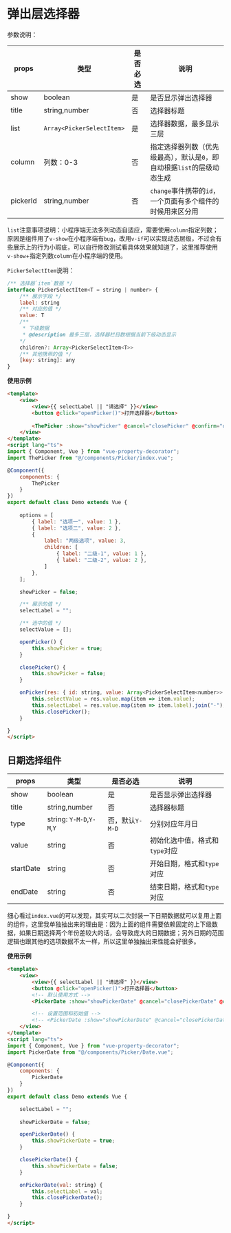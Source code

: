 # 弹出层选择器

参数说明：

| props |  类型 | 是否必选 | 说明 |
| --- | --- | --- | --- | 
| show | boolean | 是 | 是否显示弹出选择器 |
| title | string,number | 否 | 选择器标题 |
| list | `Array<PickerSelectItem>` | 是 | 选择器数据，最多显示三层 |
| column | 列数：0-3 | 否 | 指定选择器列数（优先级最高），默认是`0`，即自动根据`list`的层级动态生成 |
| pickerId | string,number | 否 | `change`事件携带的`id`，一个页面有多个组件的时候用来区分用 |

`list`注意事项说明：小程序端无法多列动态自适应，需要使用`column`指定列数；原因是组件用了`v-show`在小程序端有`bug`，改用`v-if`可以实现动态层级，不过会有些展示上的行为小瑕疵，可以自行修改测试看具体效果就知道了，这里推荐使用`v-show`+指定列数`column`在小程序端的使用。

`PickerSelectItem`说明：

```js
/** 选择器`item`数据 */
interface PickerSelectItem<T = string | number> {
    /** 展示字段 */
    label: string
    /** 对应的值 */
    value: T
    /**
     * 下级数据
     * @description 最多三层，选择器栏目数根据当前下级动态显示
    */
    children?: Array<PickerSelectItem<T>>
    /** 其他携带的值 */
    [key: string]: any
}
```

**使用示例**

```html
<template>
    <view>
        <view>{{ selectLabel || "请选择" }}</view>
        <button @click="openPicker()">打开选择器</button>
        
        <ThePicker :show="showPicker" @cancel="closePicker" @confirm="onPicker" :list="options" />
    </view>
</template>
<script lang="ts">
import { Component, Vue } from "vue-property-decorator";
import ThePicker from "@/components/Picker/index.vue";

@Component({
    components: {
        ThePicker
    }
})
export default class Demo extends Vue {
    
    options = [
        { label: "选项一", value: 1 },
        { label: "选项二", value: 2 },
        {
            label: "两级选项", value: 3,
            children: [
                { label: "二级-1", value: 1 },
                { label: "二级-2", value: 2 },
            ]
        },
    ];

    showPicker = false;

    /** 展示的值 */
    selectLabel = "";

    /** 选中的值 */
    selectValue = [];

    openPicker() {
        this.showPicker = true;
    }

    closePicker() {
        this.showPicker = false;
    }

    onPicker(res: { id: string, value: Array<PickerSelectItem<number>> }) {
        this.selectValue = res.value.map(item => item.value);
        this.selectLabel = res.value.map(item => item.label).join("-");
        this.closePicker();
    }

}
</script>
```

## 日期选择组件

| props |  类型 | 是否必选 | 说明 |
| --- | --- | --- | --- | 
| show | boolean | 是 | 是否显示弹出选择器 |
| title | string,number | 否 | 选择器标题 |
| type | string: `Y-M-D`,`Y-M`,`Y` | 否，默认`Y-M-D` | 分别对应年月日 |
| value | string | 否 | 初始化选中值，格式和`type`对应 |
| startDate | string | 否 | 开始日期，格式和`type`对应 |
| endDate | string | 否 | 结束日期，格式和`type`对应 |

细心看过`index.vue`的可以发现，其实可以二次封装一下日期数据就可以复用上面的组件，这里我单独抽出来的理由是：因为上面的组件需要依赖固定的上下级数据，如果日期选择两个年份差较大的话，会导致庞大的日期数据；另外日期的范围逻辑也跟其他的选项数据不太一样，所以这里单独抽出来性能会好很多。

**使用示例**

```html
<template>
    <view>
        <view>{{ selectLabel || "请选择" }}</view>
        <button @click="openPicker()">打开选择器</button>
        <!-- 默认使用方式 -->
        <PickerDate :show="showPickerDate" @cancel="closePickerDate" @confirm="onPickerDate" />

        <!-- 设置范围和初始值 -->
        <!-- <PickerDate :show="showPickerDate" @cancel="closePickerDate" @confirm="onPickerDate" value="2020-06-08" startDate="2019-03-12" endDate="2021-02-04" /> -->
    </view>
</template>
<script lang="ts">
import { Component, Vue } from "vue-property-decorator";
import PickerDate from "@/components/Picker/Date.vue";

@Component({
    components: {
        PickerDate
    }
})
export default class Demo extends Vue {

    selectLabel = "";
    
    showPickerDate = false;

    openPickerDate() {
        this.showPickerDate = true;
    }

    closePickerDate() {
        this.showPickerDate = false;
    }

    onPickerDate(val: string) {
        this.selectLabel = val;
        this.closePickerDate();
    }

}
</script>
```
